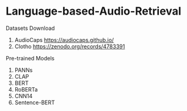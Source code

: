 # Language-based-Audio-Retrieval

Datasets Download
1. AudioCaps https://audiocaps.github.io/
2. Clotho https://zenodo.org/records/4783391

Pre-trained Models
1. PANNs
2. CLAP
3. BERT
4. RoBERTa
5. CNN14
6. Sentence-BERT
